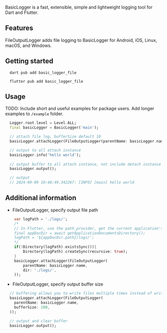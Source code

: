 <!-- 
This README describes the package. If you publish this package to pub.dev,
this README's contents appear on the landing page for your package.

For information about how to write a good package README, see the guide for
[writing package pages](https://dart.dev/guides/libraries/writing-package-pages). 

For general information about developing packages, see the Dart guide for
[creating packages](https://dart.dev/guides/libraries/create-library-packages)
and the Flutter guide for
[developing packages and plugins](https://flutter.dev/developing-packages). 
-->

BasicLogger is a fast, extensible, simple and lightweight logging tool for Dart and Flutter.

## Features

FileOutputLogger adds file logging to BasicLogger for Android, iOS, Linux, macOS, and Windows.

## Getting started

```shell
  dart pub add basic_logger_file
```
```shell
  flutter pub add basic_logger_file
```

## Usage

TODO: Include short and useful examples for package users. Add longer examples
to `/example` folder. 

```dart
  Logger.root.level = Level.ALL;
  final basicLogger = BasicLogger('main');

  // attach file log, bufferSize default 10
  basicLogger.attachLogger(FileOutputLogger(parentName: basicLogger.name));

  // output to all attach instance
  basicLogger.info('hello world');
  
  // output buffer to all attach instance, not include detach instance
  basicLogger.output();

  // output
  // 2024-09-09 10:48:49.342267: [INFO] [main] hello world
```


## Additional information

- FileOutputLogger, specify output file path

```dart
    var logPath = './logs/';
    /*
    // In Flutter, use the path_provider, get the current application's documents directory.
    final appDocDir = await getApplicationDocumentsDirectory();
    logPath = '${appDocDir.path}/logs/';
    */
    if(!Directory(logPath).existsSync()){
        Directory(logPath).createSync(recursive: true);
    }
    basicLogger.attachLogger(FileOutputLogger(
        parentName: basicLogger.name,
        dir: './logs/',
    ));
```

- FileOutputLogger, specify output buffer size

```dart
  // buffering allows you to write files multiple times instead of writing files once
  basicLogger.attachLogger(FileOutputLogger(
    parentName: basicLogger.name,
    bufferSize: 100,
  ));

  // output and clear buffer
  basicLogger.output();
```